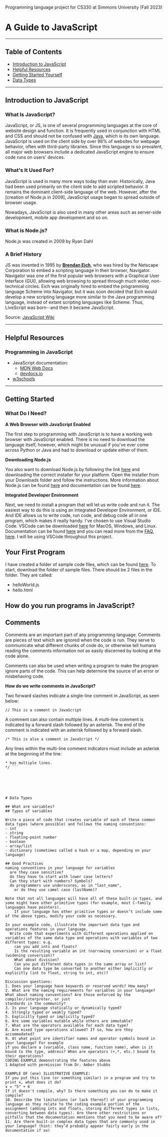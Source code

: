 Programming language project for CS330 at Simmons University (Fall 2023)

# A Guide to JavaScript
***
## Table of Contents
- [Introduction to JavaScript](##introduction-to-javascript)
- [Helpful Resources](##helpful-resources)
- [Getting Started Yourself](##getting-started)
- [Data Types](#data-types)

___
## Introduction to JavaScript

### What Is JavaScript?

JavaScript, or JS, is one of several programming languages at the core of website design and function. It is frequently used in conjunction with HTML and CSS and should not be confused with [Java](https://www.java.com/en/download/help/whatis_java.html), which is its own language. JavaScript is used on the client side by over 98% of websites for webpage behavior, often with third-party libraries. Since this language is so prevalent, all major web browsers include a dedicated JavaScript engine to ensure code runs on users' devices.

### What's It Used For?

JavaScript is used in many more ways today than ever. Historically, Java had been used primarily on the client side to add scripted behavior. It remains the dominant client-side language of the web. However, after the [creation of Node.js in 2009], JavaScript usage began to spread outside of browser usage.

Nowadays, JavaScript is also used in many other areas such as server-side development, mobile app development and so on.

### What is Node.js?

Node.js was created in 2009 by Ryan Dahl

### A Brief History 

JS was invented in 1995 by [**Brendan Eich**](/moreInfo.md#a-less-brief-history), who was hired by the Netscape Corporation to embed a scripting language in their browser, Navigator. Navigator was one of the first popular web browsers with a Graphical User Interface (GUI), allowing web browsing to spread through much wider, non-technical circles. Eich was originally hired to embed the programming language Scheme into Navigator, but it was soon decided that Eich would develop a new scripting language more similar to the Java programming language, instead of extant scripting languages like Scheme. Thus, LiveScript was born--and then it became JavaScript.

Source: [JavaScript Wiki](https://en.wikipedia.org/wiki/JavaScript)

___
## Helpful Resources 
### Programming in JavaScript
- JavaScript documentation:
  - [MDN Web Docs](https://developer.mozilla.org/en-US/docs/Web/JavaScript)
  - [devdocs.io](https://devdocs.io/javascript/)
- [w3schools](https://www.w3schools.com)

___
## Getting Started

### What Do I Need?

**A Web Browser with JavaScript Enabled**

The first step to programming with JavaScript is to have a working web browser with JavaScript enabled. There is no need to download the language itself, however, which might be unusual if you've ever come across Python or Java and had to download or update either of them.

**Downloading Node.js**

You also want to download Node.js by following the link [here](https://nodejs.org/en/download) and downloading the correct installer for your platform. Open the installer from your Downloads folder and follow the instructions. More information about Node.js can be found [here](https://nodejs.org/en/about) and documentation can be found [here](https://nodejs.org/en/docs).

**Integrated Developer Environment**

Next, we need to install a program that will let us write code and run it. The easiest way to do this is using an Integrated Developer Environment, or IDE. And IDE allows us to write code, run code, and debug code all in one program, which makes it really handy. I've chosen to use Visual Studio Code. VSCode can be downloaded [here](https://code.visualstudio.com/download) for MacOS, Windows, and Linux. Documentation can be found [here](https://code.visualstudio.com/docs) and you can read more from the [FAQ, here](https://code.visualstudio.com/docs/supporting/faq). I will be using VSCode throughout this project.

<!-- **Text Editor and Browser** -->

## Your First Program

I have created a folder of sample code files, which can be found [here](/codeFiles/). To start, download the folder of sample files. There should be 2 files in the folder. They are called:
- helloWorld.js
- hello.html

## How do you run programs in JavaScript?

## Comments

Comments are an important part of any programming language. Comments are pieces of text which are ignored when the code is run. They serve to communicate what different chunks of code do, or otherwise tell humans reading the comments information not as easily discerned by looking at the code alone.

Comments can also be used when writing a program to make the program ignore parts of the code. This can help determine the source of an error or misbehaving code.

**How do we write comments in JavaScript?**

Two forward slashes indicate a single-line comment in JavaScript, as seen below:

`// This is a comment in JavaScript`

A comment can also contain multiple lines. A multi-line comment is indicated by a forward slash followed by an asterisk. The end of the comment is indicated with an asterisk followed by a forward slash. 

`/* This is also a comment in JavaScript */`

Any lines within the multi-line comment indicators must include an asterisk at the beginning of the line:


```/* This comment
* has multiple lines.
*/ ```






# Data Types

## What are variables?
## Types of variables 
    
Write a piece of code that creates variable of each of these common data types (where possible) and follows the naming conventions:
- int
- string
- floating-point number
- boolean
- array/list
- dictionary (sometimes called a hash or a map, depending on your language)

## Good Practices 
naming conventions in your language for variables
  are they case sensitive? 
  do they have to start with lower case letters? 
  Can they start with numbers? Symbols? 
  do programmers use underscores, as in "last_name", 
    or do they use camel case (lastName)?

Note that not all languages will have all of these built-in types, and some might have other primitive types (for example, most C-family languages have pointers). 
    If your language has other primitive types or doesn’t include some of the above types, modify your code as necessary.

In your example code, illustrate the important data type and operations features in your language.
  Write code that experiments with different operations applied on variables of the same data type and operations with variables of two different types: e.g. 
    can you add ints and floats? 
    Is the resulting variable an int (narrowing conversion) or a float (widening conversion)? 
    What about division? 
    Can you put different data types in the same array or list? 
    Can one data type be converted to another either implicitly or explicitly (int to float, string to int, etc)?

Discussion questions:
1. Does your language have keywords or reserved words? How many?
2. What are the naming requirements for variables in your language?
What about naming conventions? Are those enforced by the compiler/interpreter, or just
standards in the community?
3. Is your language statically or dynamically typed?
4. Strongly typed or weakly typed?
5. Explicitly typed or implicitly typed?
6. Are some variables mutable while others are immutable?
7. What are the operators available for each data type?
8. Are mixed type operations allowed? If so, how are they accommodated?
9. At what point are identifier names and operator symbols bound in your language? For example
if you declare a (variable, class name, function name), when is it bound to the type, address? When are operators (+,*, etc.) bound to their operations?
CODING EXAMPLE demonstrating the features above
1 Adapted with permission from Dr. Amber Stubbs
   
EXAMPLE OF (one) ILLUSTRATIVE EXAMPLE:
If you put this line (or something similar) in a program and try to print x, what does it do?
x = "5" + 6
If it doesn't compile, why? Is there something you can do to make it compile?
10. Describe the limitations (or lack thereof) of your programming language as they relate to the coding example portion of the assignment (adding ints and floats, storing different types in lists, converting between data types). Are there other restrictions or pitfalls that the documentation mentions that you need to be aware of?
11. Are there built-in complex data types that are commonly used in your language? (hint: they’d probably appear fairly early in the documentation if so)

